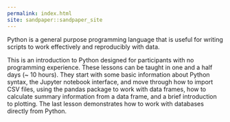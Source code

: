 ```yaml
---
permalink: index.html
site: sandpaper::sandpaper_site
---
```


Python is a general purpose programming language that is useful for writing scripts to work effectively and reproducibly with data.

This is an introduction to Python designed for participants with no programming experience. These lessons can be taught in one and a half days (~ 10 hours). They start with some basic information about Python syntax, the Jupyter notebook interface, and move through how to import CSV files, using the pandas package to work with data frames, how to calculate summary information from a data frame, and a brief introduction to plotting. The last lesson demonstrates how to work with databases directly from Python.
